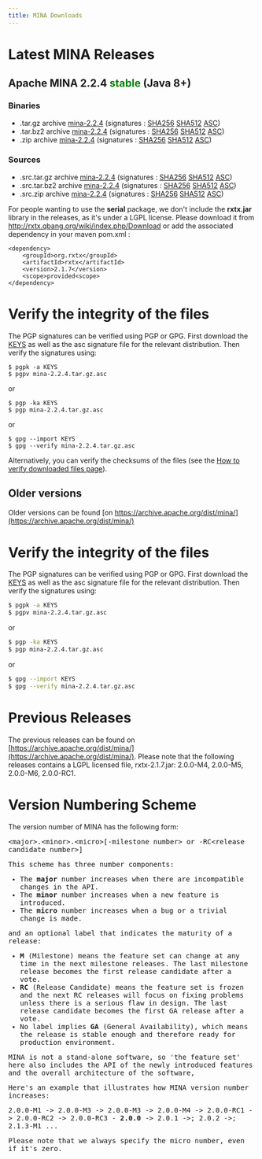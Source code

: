 ```yaml
---
title: MINA Downloads
---
```


# Latest MINA Releases

## Apache MINA 2.2.4 <font color="green">stable</font> (Java 8+)

### Binaries

* .tar.gz archive [mina-2.2.4](https://www.apache.org/dyn/closer.lua/mina/mina/2.2.4/apache-mina-2.2.4-bin.tar.gz) (signatures : [SHA256](https://www.apache.org/dist/mina/mina/2.2.4/apache-mina-2.2.4-bin.tar.gz.sha256) [SHA512](https://www.apache.org/dist/mina/mina/2.2.4/apache-mina-2.2.4-bin.tar.gz.sha512) [ASC](https://www.apache.org/dist/mina/mina/2.2.4/apache-mina-2.2.4-bin.tar.gz.asc))
* .tar.bz2 archive [mina-2.2.4](https://www.apache.org/dyn/closer.lua/mina/mina/2.2.4/apache-mina-2.2.4-bin.tar.bz2) (signatures : [SHA256](https://www.apache.org/dist/mina/mina/2.2.4/apache-mina-2.2.4-bin.tar.bz2.sha256) [SHA512](https://www.apache.org/dist/mina/mina/2.2.4/apache-mina-2.2.4-bin.tar.bz2.sha512) [ASC](https://www.apache.org/dist/mina/mina/2.2.4/apache-mina-2.2.4-bin.tar.bz2.asc))
* .zip archive [mina-2.2.4](https://www.apache.org/dyn/closer.lua/mina/mina/2.2.4/apache-mina-2.2.4-bin.zip) (signatures : [SHA256](https://www.apache.org/dist/mina/mina/2.2.4/apache-mina-2.2.4-bin.zip.sha256) [SHA512](https://www.apache.org/dist/mina/mina/2.2.4/apache-mina-2.2.4-bin.zip.sha512) [ASC](https://www.apache.org/dist/mina/mina/2.2.4/apache-mina-2.2.4-bin.zip.asc))

### Sources

* .src.tar.gz archive [mina-2.2.4](https://www.apache.org/dyn/closer.lua/mina/mina/2.2.4/apache-mina-2.2.4-src.tar.gz) (signatures : [SHA256](https://www.apache.org/dist/mina/mina/2.2.4/apache-mina-2.2.4-src.tar.gz.sha256) [SHA512](https://www.apache.org/dist/mina/mina/2.2.4/apache-mina-2.2.4-src.tar.gz.sha512) [ASC](https://www.apache.org/dist/mina/mina/2.2.4/apache-mina-2.2.4-src.tar.gz.asc))
* .src.tar.bz2 archive [mina-2.2.4](https://www.apache.org/dyn/closer.lua/mina/mina/2.2.4/apache-mina-2.2.4-src.tar.bz2) (signatures : [SHA256](https://www.apache.org/dist/mina/mina/2.2.4/apache-mina-2.2.4-src.tar.bz2.sha256) [SHA512](https://www.apache.org/dist/mina/mina/2.2.4/apache-mina-2.2.4-src.tar.bz2.sha512) [ASC](https://www.apache.org/dist/mina/mina/2.2.4/apache-mina-2.2.4-src.tar.bz2.asc))
* .src.zip archive [mina-2.2.4](https://www.apache.org/dyn/closer.lua/mina/mina/2.2.4/apache-mina-2.2.4-src.zip) (signatures : [SHA256](https://www.apache.org/dist/mina/mina/2.2.4/apache-mina-2.2.4-src.zip.sha256) [SHA512](https://www.apache.org/dist/mina/mina/2.2.4/apache-mina-2.2.4-src.zip.sha512) [ASC](https://www.apache.org/dist/mina/mina/2.2.4/apache-mina-2.2.4-src.zip.asc))

<div class="note" markdown="1">
    For people wanting to use the <strong>serial</strong> package, we don't include the <strong>rxtx.jar</strong> library in the releases, as it's under a LGPL license. Please download it from <a href="http://rxtx.qbang.org/wiki/index.php/Download" class="external-link" rel="nofollow">http://rxtx.qbang.org/wiki/index.php/Download</a> or add the associated dependency in your maven pom.xml :

    <dependency>
        <groupId>org.rxtx</groupId>
        <artifactId>rxtx</artifactId>
        <version>2.1.7</version>
        <scope>provided<scope>
    </dependency>
</div>

# Verify the integrity of the files

The PGP signatures can be verified using PGP or GPG. First download the [KEYS](https://downloads.apache.org/mina/KEYS) as well as the asc signature file for the relevant distribution. Then verify the signatures using:

    $ pgpk -a KEYS
    $ pgpv mina-2.2.4.tar.gz.asc

or

    $ pgp -ka KEYS
    $ pgp mina-2.2.4.tar.gz.asc
    
or

    $ gpg --import KEYS
    $ gpg --verify mina-2.2.4.tar.gz.asc


Alternatively, you can verify the checksums of the files (see the [How to verify downloaded files page](https://www.apache.org/info/verification.html)). 

## Older versions

Older versions can be found [on https://archive.apache.org/dist/mina/](https://archive.apache.org/dist/mina/)

# Verify the integrity of the files

The PGP signatures can be verified using PGP or GPG. First download the [KEYS](https://downloads.apache.org/mina/KEYS) as well as the asc signature file for the relevant distribution. Then verify the signatures using:

```bash
$ pgpk -a KEYS
$ pgpv mina-2.2.4.tar.gz.asc
```

or

```bash
$ pgp -ka KEYS
$ pgp mina-2.2.4.tar.gz.asc
```

or

```bash
$ gpg --import KEYS
$ gpg --verify mina-2.2.4.tar.gz.asc
```

# Previous Releases

The previous releases can be found on [https://archive.apache.org/dist/mina/](https://archive.apache.org/dist/mina/). Please note that the following releases contains a LGPL licensed file, rxtx-2.1.7.jar: 2.0.0-M4, 2.0.0-M5, 2.0.0-M6, 2.0.0-RC1.

# Version Numbering Scheme

The version number of MINA has the following form:

<div class="info" markdown="1">
    <tt>&lt;major&gt;.&lt;minor&gt;.&lt;micro&gt;[-milestone number&gt; or -RC&lt;release candidate number&gt;]
</div>

This scheme has three number components:

* The __major__ number increases when there are incompatible changes in the API.
* The __minor__ number increases when a new feature is introduced.
* The __micro__ number increases when a bug or a trivial change is made.

and an optional label that indicates the maturity of a release:

* __M__ (Milestone) means the feature set can change at any time in the next milestone releases. The last milestone release becomes the first release candidate after a vote.
* __RC__ (Release Candidate) means the feature set is frozen and the next RC releases will focus on fixing problems unless there is a serious flaw in design. The last release candidate becomes the first GA release after a vote.
* No label implies __GA__ (General Availability), which means the release is stable enough and therefore ready for production environment.

MINA is not a stand-alone software, so 'the feature set' here also includes the API of the newly introduced features and the overall architecture of the software,

Here's an example that illustrates how MINA version number increases:

<div class="info" markdown="1">
    2.0.0-M1 -> 2.0.0-M3 -> 2.0.0-M3 -> 2.0.0-M4 ->  2.0.0-RC1 -> 2.0.0-RC2 -> 2.0.0-RC3 - <strong>2.0.0</strong> -> 2.0.1 ->; 2.0.2 ->; 2.1.3-M1 ...
</div>

Please note that we always specify the micro number, even if it's zero.
